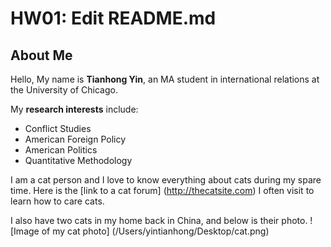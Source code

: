 # HW01: Edit README.md

## **About Me**

Hello, My name is **Tianhong Yin**, an MA student in international relations at the University of Chicago.

My **research interests** include:
* Conflict Studies
* American Foreign Policy
* American Politics
* Quantitative Methodology

I am a cat person and I love to know everything about cats during my spare time. Here is the [link to a cat forum] (http://thecatsite.com) I often visit to learn how to care cats.

I also have two cats in my home back in China, and below is their photo.
![Image of my cat photo]
(/Users/yintianhong/Desktop/cat.png)